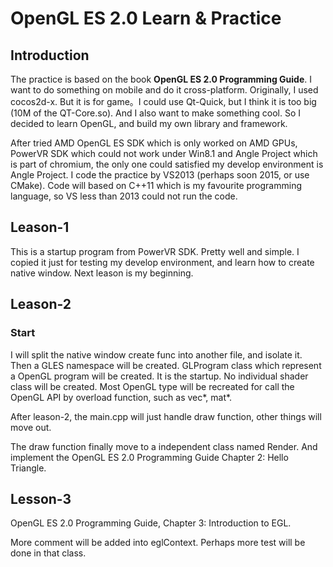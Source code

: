 OpenGL ES 2.0 Learn & Practice
==============================

Introduction
------------

The practice is based on the book __OpenGL ES 2.0 Programming Guide__. I want
to do something on mobile and do it cross-platform. Originally, I used cocos2d-x.
But it is for game。I could use Qt-Quick, but I think it is too big (10M of
the QT-Core.so). And I also want to make something cool. So I decided to learn
OpenGL, and build my own library and framework.

After tried AMD OpenGL ES SDK which is only worked on AMD GPUs, PowerVR SDK
which could not work under Win8.1 and Angle Project which is part of chromium,
the only one could satisfied my develop environment is Angle Project. I code
the practice by VS2013 (perhaps soon 2015, or use CMake). Code will based on
C++11 which is my favourite programming language, so VS less than 2013 could
not run the code.


Leason-1
--------

This is a startup program from PowerVR SDK. Pretty well and simple. I copied it
just for testing my develop environment, and learn how to create native window.
Next leason is my beginning.

Leason-2
--------

### Start

I will split the native window create func into another file, and isolate it.
Then a GLES namespace will be created. GLProgram class which represent a OpenGL
program will be created. It is the startup. No individual shader class will be
created. Most OpenGL type will be recreated for call the OpenGL API by overload
function, such as vec\*, mat\*.

After leason-2, the main.cpp will just handle draw function, other things will
move out.

The draw function finally move to a independent class named Render. And
implement the OpenGL ES 2.0 Programming Guide Chapter 2: Hello Triangle.


Lesson-3
--------

OpenGL ES 2.0 Programming Guide, Chapter 3: Introduction to EGL.

More comment will be added into eglContext. Perhaps more test will be done in
that class.

